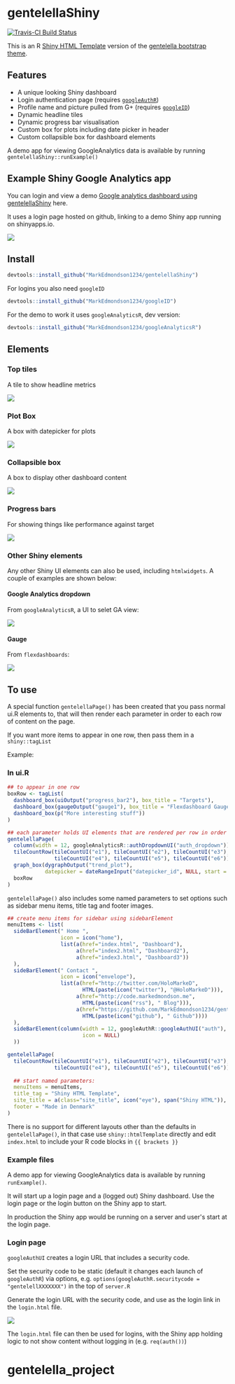 # gentelellaShiny

[![Travis-CI Build Status](https://travis-ci.org/MarkEdmondson1234/gentelellaShiny.svg?branch=master)](https://travis-ci.org/MarkEdmondson1234/gentelellaShiny)

This is an R [Shiny HTML Template](http://shiny.rstudio.com/articles/templates.html) version of the [gentelella bootstrap theme](https://github.com/puikinsh/gentelella).

## Features

* A unique looking Shiny dashboard
* Login authentication page (requires [`googleAuthR`](https://github.com/MarkEdmondson1234/googleAuthR))
* Profile name and picture pulled from G+ (requires [`googleID`](https://github.com/MarkEdmondson1234/googleID))
* Dynamic headline tiles
* Dynamic progress bar visualisation
* Custom box for plots including date picker in header
* Custom collapsible box for dashboard elements

A demo app for viewing GoogleAnalytics data is available by running `gentelellaShiny::runExample()`

## Example Shiny Google Analytics app

You can login and view a demo [Google analytics dashboard using gentelellaShiny](http://code.markedmondson.me/gentelellaShiny/login) here.

It uses a login page hosted on github, linking to a demo Shiny app running on shinyapps.io.

![](https://github.com/MarkEdmondson1234/gentelellaShiny/blob/master/inst/img/gentellaShinyGA.png)


## Install

```r
devtools::install_github("MarkEdmondson1234/gentelellaShiny")
```

For logins you also need `googleID`

```r
devtools::install_github("MarkEdmondson1234/googleID")
```

For the demo to work it uses `googleAnalyticsR`, dev version:

```r
devtools::install_github("MarkEdmondson1234/googleAnalyticsR")
```

## Elements


### Top tiles

A tile to show headline metrics

![](https://github.com/MarkEdmondson1234/gentelellaShiny_nopackage/raw/master/top_tiles.png)

### Plot Box

A box with datepicker for plots

![](https://github.com/MarkEdmondson1234/gentelellaShiny_nopackage/blob/master/plot_box.png)

### Collapsible box

A box to display other dashboard content

![](https://github.com/MarkEdmondson1234/gentelellaShiny_nopackage/blob/master/dash_box.png)


### Progress bars

For showing things like performance against target

![](https://github.com/MarkEdmondson1234/gentelellaShiny_nopackage/blob/master/progress_bars.png)

### Other Shiny elements

Any other Shiny UI elements can also be used, including `htmlwidgets`.  A couple of examples are shown below:

#### Google Analytics dropdown

From `googleAnalyticsR`, a UI to selet GA view:

![](https://github.com/MarkEdmondson1234/gentelellaShiny_nopackage/blob/master/ga_dropdown.png)

#### Gauge

From `flexdashboards`:

![](https://github.com/MarkEdmondson1234/gentelellaShiny_nopackage/blob/master/guage_demo.png)

## To use

A special function `gentelellaPage()` has been created that you pass normal ui.R elements to, that will then render each parameter in order to each row of content on the page.

If you want more items to appear in one row, then pass them in a `shiny::tagList`

Example:

### In ui.R

```r
## to appear in one row
boxRow <- tagList(
  dashboard_box(uiOutput("progress_bar2"), box_title = "Targets"),
  dashboard_box(gaugeOutput("gauge1"), box_title = "Flexdashboard Gauge", menuItems = NULL),
  dashboard_box(p("More interesting stuff"))
)

## each parameter holds UI elements that are rendered per row in order down the content page
gentelellaPage(
  column(width = 12, googleAnalyticsR::authDropdownUI("auth_dropdown")),
  tileCountRow(tileCountUI("e1"), tileCountUI("e2"), tileCountUI("e3"),
               tileCountUI("e4"), tileCountUI("e5"), tileCountUI("e6")),
  graph_box(dygraphOutput("trend_plot"),
            datepicker = dateRangeInput("datepicker_id", NULL, start = Sys.Date() - 300)),
  boxRow
)

```

`gentelellaPage()` also includes some named parameters to set options such as sidebar menu items, title tag and footer images.

```r
## create menu items for sidebar using sidebarElement
menuItems <- list(
  sideBarElement(" Home ",
                 icon = icon("home"),
                 list(a(href="index.html", "Dashboard"),
                      a(href="index2.html", "Dashboard2"),
                      a(href="index3.html", "Dashboard3"))                        
  ),
  sideBarElement(" Contact ",
                 icon = icon("envelope"),
                 list(a(href="http://twitter.com/HoloMarkeD", 
                        HTML(paste(icon("twitter"), "@HoloMarkeD"))),
                      a(href="http://code.markedmondson.me", 
                        HTML(paste(icon("rss"), " Blog"))),
                      a(href="https://github.com/MarkEdmondson1234/gentelellaShiny", 
                        HTML(paste(icon("github"), " Github"))))                        
  ),
  sideBarElement(column(width = 12, googleAuthR::googleAuthUI("auth"),
                        icon = NULL)
  ))

gentelellaPage(
  tileCountRow(tileCountUI("e1"), tileCountUI("e2"), tileCountUI("e3"),
               tileCountUI("e4"), tileCountUI("e5"), tileCountUI("e6")),
  
  ## start named parameters:
  menuItems = menuItems,
  title_tag = "Shiny HTML Template",
  site_title = a(class="site_title", icon("eye"), span("Shiny HTML")),
  footer = "Made in Denmark"
)
```

There is no support for different layouts other than the defaults in `gentelellaPage()`, in that case use `shiny::htmlTemplate` directly and edit `index.html` to include your R code blocks in `{{ brackets }}`

### Example files

A demo app for viewing GoogleAnalytics data is available by running `runExample()`.  

It will start up a login page and a (logged out) Shiny dashboard.  Use the login page or the login button on the Shiny app to start. 

In production the Shiny app would be running on a server and user's start at the login page.

### Login page

`googleAuthUI` creates a login URL that includes a security code.  

Set the security code to be static (default it changes each launch of `googleAuthR`) via options, e.g. `options(googleAuthR.securitycode = "gentelellXXXXXXX")` in the top of `server.R`

Generate the login URL with the security code, and use as the login link in the `login.html` file.

![](https://github.com/MarkEdmondson1234/gentelellaShiny_nopackage/blob/master/googleLogin.png)

The `login.html` file can then be used for logins, with the Shiny app holding logic to not show content without logging in (e.g. `req(auth())`)
# gentelella_project
